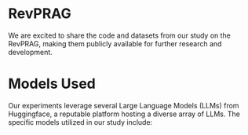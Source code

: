 # RevPRAG
We are excited to share the code and datasets from our study on the RevPRAG, making them publicly available for further research and development.

# Models Used
Our experiments leverage several Large Language Models (LLMs) from Huggingface, a reputable platform hosting a diverse array of LLMs. The specific models utilized in our study include:
